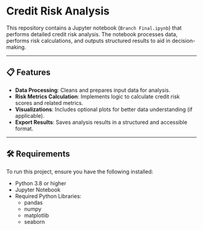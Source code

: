# Credit Risk Analysis

This repository contains a Jupyter notebook (`Branch Final.ipynb`) that performs detailed credit risk analysis. The notebook processes data, performs risk calculations, and outputs structured results to aid in decision-making.

---

## 📋 Features

- **Data Processing**: Cleans and prepares input data for analysis.
- **Risk Metrics Calculation**: Implements logic to calculate credit risk scores and related metrics.
- **Visualizations**: Includes optional plots for better data understanding (if applicable).
- **Export Results**: Saves analysis results in a structured and accessible format.

---

## 🛠️ Requirements

To run this project, ensure you have the following installed:

- Python 3.8 or higher
- Jupyter Notebook
- Required Python Libraries:
  - pandas
  - numpy
  - matplotlib
  - seaborn
